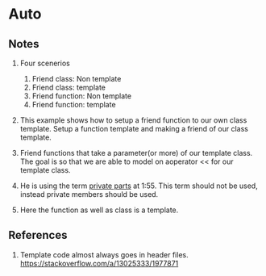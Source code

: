 # Auto

## Notes
1. Four scenerios
   1. Friend class: Non template
   2. Friend class: template
   3. Friend function: Non template
   4. Friend function: template

2. This example shows how to setup a friend function to our own class template. Setup a function template and making a friend of our class template.

3. Friend functions that take a parameter(or more) of our template class. The goal is so that we are able to model on aoperator << for our template class.

4. He is using the term [private parts](https://www.udemy.com/course/the-modern-cpp-20-masterclass/learn/lecture/24464896#overview) at 1:55. This term should not be used, instead private members should be used.

5. Here the function as well as class is a template. 

## References

1. Template code almost always goes in header files. https://stackoverflow.com/a/13025333/1977871

